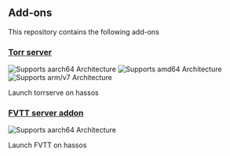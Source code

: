 ## Add-ons

This repository contains the following add-ons

### [Torr server](torrserver/README.md)

![Supports aarch64 Architecture][aarch64-shield]
![Supports amd64 Architecture][amd64-shield]
![Supports arm/v7 Architecture][arm/v7-shield]

Launch torrserve on hassos

### [FVTT server addon](fvtt/README.md)
![Supports aarch64 Architecture][aarch64-shield]

Launch FVTT on hassos

<!--

Notes to developers after forking or using the github template feature:
- While developing comment out the 'image' key from 'example/config.yaml' to make the supervisor build the addon
  - Remember to put this back when pushing up your changes.
- When you merge to the 'main' branch of your repository a new build will be triggered.
  - Make sure you adjust the 'version' key in 'example/config.yaml' when you do that.
  - Make sure you update 'example/CHANGELOG.md' when you do that.
  - The first time this runs you might need to adjust the image configuration on github container registry to make it public
  - You may also need to adjust the github Actions configuration (Settings > Actions > General > Workflow > Read & Write)
- Adjust the 'image' key in 'example/config.yaml' so it points to your username instead of 'home-assistant'.
  - This is where the build images will be published to.
- Rename the example directory.
  - The 'slug' key in 'example/config.yaml' should match the directory name.
- Adjust all keys/url's that points to 'home-assistant' to now point to your user/fork.
- Share your repository on the forums https://community.home-assistant.io/c/projects/9
- Do awesome stuff!
 -->

[aarch64-shield]: https://img.shields.io/badge/aarch64-yes-green.svg
[amd64-shield]: https://img.shields.io/badge/amd64-not--tested-orange.svg
[arm/v7-shield]: https://img.shields.io/badge/arm%2Fv7-not--tested-orange.svg
